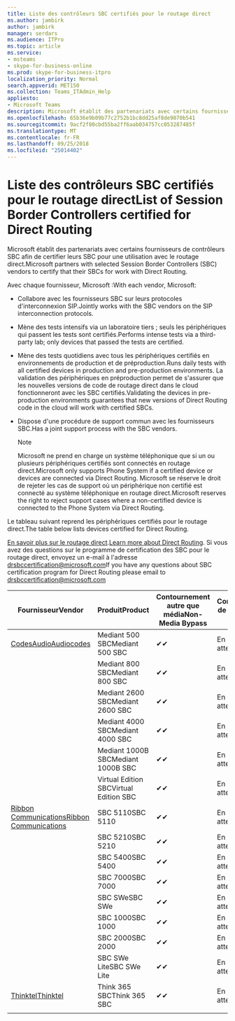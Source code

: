 ```yaml
---
title: Liste des contrôleurs SBC certifiés pour le routage direct
ms.author: jambirk
author: jambirk
manager: serdars
ms.audience: ITPro
ms.topic: article
ms.service:
- msteams
- skype-for-business-online
ms.prod: skype-for-business-itpro
localization_priority: Normal
search.appverid: MET150
ms.collection: Teams_ITAdmin_Help
appliesto:
- Microsoft Teams
description: Microsoft établit des partenariats avec certains fournisseurs SBC afin de certifier leur SBC pour une utilisation avec le routage direct.
ms.openlocfilehash: 65b36e9b09b77c2752b1bc8dd25af8de9070b541
ms.sourcegitcommit: 9acf2f80cbd55ba2ff6aab034757cc053287485f
ms.translationtype: MT
ms.contentlocale: fr-FR
ms.lasthandoff: 09/25/2018
ms.locfileid: "25014402"
---
```

# <a name="list-of-session-border-controllers-certified-for-direct-routing"></a><span data-ttu-id="d2bb1-103">Liste des contrôleurs SBC certifiés pour le routage direct</span><span class="sxs-lookup"><span data-stu-id="d2bb1-103">List of Session Border Controllers certified for Direct Routing</span></span>

<span data-ttu-id="d2bb1-104">Microsoft établit des partenariats avec certains fournisseurs de contrôleurs SBC afin de certifier leurs SBC pour une utilisation avec le routage direct.</span><span class="sxs-lookup"><span data-stu-id="d2bb1-104">Microsoft partners with selected Session Border Controllers (SBC) vendors to certify that their SBCs for work with Direct Routing.</span></span> 

<span data-ttu-id="d2bb1-105">Avec chaque fournisseur, Microsoft :</span><span class="sxs-lookup"><span data-stu-id="d2bb1-105">With each vendor, Microsoft:</span></span> 

- <span data-ttu-id="d2bb1-106">Collabore avec les fournisseurs SBC sur leurs protocoles d'interconnexion SIP.</span><span class="sxs-lookup"><span data-stu-id="d2bb1-106">Jointly works with the SBC vendors on the SIP interconnection protocols.</span></span>
- <span data-ttu-id="d2bb1-107">Mène des tests intensifs via un laboratoire tiers ; seuls les périphériques qui passent les tests sont certifiés.</span><span class="sxs-lookup"><span data-stu-id="d2bb1-107">Performs intense tests via a third-party lab; only devices that passed the tests are certified.</span></span> 
- <span data-ttu-id="d2bb1-108">Mène des tests quotidiens avec tous les périphériques certifiés en environnements de production et de préproduction.</span><span class="sxs-lookup"><span data-stu-id="d2bb1-108">Runs daily tests with all certified devices in production and pre-production environments.</span></span> <span data-ttu-id="d2bb1-109">La validation des périphériques en préproduction permet de s'assurer que les nouvelles versions de code de routage direct dans le cloud fonctionneront avec les SBC certifiés.</span><span class="sxs-lookup"><span data-stu-id="d2bb1-109">Validating the devices in pre-production environments guarantees that new versions of Direct Routing code in the cloud will work with certified SBCs.</span></span> 
- <span data-ttu-id="d2bb1-110">Dispose d'une procédure de support commun avec les fournisseurs SBC.</span><span class="sxs-lookup"><span data-stu-id="d2bb1-110">Has a joint support process with the SBC vendors.</span></span>
 

  > [!NOTE]
  > <span data-ttu-id="d2bb1-111">Microsoft ne prend en charge un système téléphonique que si un ou plusieurs périphériques certifiés sont connectés en routage direct.</span><span class="sxs-lookup"><span data-stu-id="d2bb1-111">Microsoft only supports Phone System if a certified device or devices are connected via Direct Routing.</span></span> <span data-ttu-id="d2bb1-112">Microsoft se réserve le droit de rejeter les cas de support où un périphérique non certifié est connecté au système téléphonique en routage direct.</span><span class="sxs-lookup"><span data-stu-id="d2bb1-112">Microsoft reserves the right to reject support cases where a non-certified device is connected to the Phone System via Direct Routing.</span></span> 

<span data-ttu-id="d2bb1-113">Le tableau suivant reprend les périphériques certifiés pour le routage direct.</span><span class="sxs-lookup"><span data-stu-id="d2bb1-113">The table below lists devices certified for Direct Routing.</span></span> 

<span data-ttu-id="d2bb1-114">[En savoir plus sur le routage direct](https://aka.ms/dr).</span><span class="sxs-lookup"><span data-stu-id="d2bb1-114">[Learn more about Direct Routing](https://aka.ms/dr).</span></span> <span data-ttu-id="d2bb1-115">Si vous avez des questions sur le programme de certification des SBC pour le routage direct, envoyez un e-mail à l'adresse drsbccertification@microsoft.com</span><span class="sxs-lookup"><span data-stu-id="d2bb1-115">If you have any questions about SBC certification program for Direct Routing please email to drsbccertification@microsoft.com</span></span>


|<span data-ttu-id="d2bb1-116">Fournisseur</span><span class="sxs-lookup"><span data-stu-id="d2bb1-116">Vendor</span></span>  |<span data-ttu-id="d2bb1-117">Produit</span><span class="sxs-lookup"><span data-stu-id="d2bb1-117">Product</span></span>  |<span data-ttu-id="d2bb1-118">Contournement autre que média</span><span class="sxs-lookup"><span data-stu-id="d2bb1-118">Non-Media Bypass</span></span>  |<span data-ttu-id="d2bb1-119">Contournement de média</span><span class="sxs-lookup"><span data-stu-id="d2bb1-119">Media Bypass</span></span>  |<span data-ttu-id="d2bb1-120">Version du logiciel</span><span class="sxs-lookup"><span data-stu-id="d2bb1-120">Software Version</span></span>|
|---------|---------|---------|---------|---------|
|[<span data-ttu-id="d2bb1-121">CodesAudio</span><span class="sxs-lookup"><span data-stu-id="d2bb1-121">Audiocodes</span></span>](https://www.audiocodes.com/solutions-products/products/products-for-microsoft-365/sbcs-media-gateways)    |   <span data-ttu-id="d2bb1-122">Mediant 500 SBC</span><span class="sxs-lookup"><span data-stu-id="d2bb1-122">Mediant 500 SBC</span></span>       |    <span data-ttu-id="d2bb1-123">&#10004;</span><span class="sxs-lookup"><span data-stu-id="d2bb1-123">&#10004;</span></span>     |    <span data-ttu-id="d2bb1-124">En attente</span><span class="sxs-lookup"><span data-stu-id="d2bb1-124">Pending</span></span>      |     <span data-ttu-id="d2bb1-125">7.20A.200.055</span><span class="sxs-lookup"><span data-stu-id="d2bb1-125">7.20A.200.055</span></span>     |
|  |   <span data-ttu-id="d2bb1-126">Mediant 800 SBC</span><span class="sxs-lookup"><span data-stu-id="d2bb1-126">Mediant 800 SBC</span></span>       |    <span data-ttu-id="d2bb1-127">&#10004;</span><span class="sxs-lookup"><span data-stu-id="d2bb1-127">&#10004;</span></span>      |     <span data-ttu-id="d2bb1-128">En attente</span><span class="sxs-lookup"><span data-stu-id="d2bb1-128">Pending</span></span>    |      <span data-ttu-id="d2bb1-129">7.20A.200.055</span><span class="sxs-lookup"><span data-stu-id="d2bb1-129">7.20A.200.055</span></span>    |
|     |      <span data-ttu-id="d2bb1-130">Mediant 2600 SBC</span><span class="sxs-lookup"><span data-stu-id="d2bb1-130">Mediant 2600 SBC</span></span>    |     <span data-ttu-id="d2bb1-131">&#10004;</span><span class="sxs-lookup"><span data-stu-id="d2bb1-131">&#10004;</span></span>     |    <span data-ttu-id="d2bb1-132">En attente</span><span class="sxs-lookup"><span data-stu-id="d2bb1-132">Pending</span></span>     |    <span data-ttu-id="d2bb1-133">7.20A.200.055</span><span class="sxs-lookup"><span data-stu-id="d2bb1-133">7.20A.200.055</span></span>      |
|     |   <span data-ttu-id="d2bb1-134">Mediant 4000 SBC</span><span class="sxs-lookup"><span data-stu-id="d2bb1-134">Mediant 4000 SBC</span></span>       |     <span data-ttu-id="d2bb1-135">&#10004;</span><span class="sxs-lookup"><span data-stu-id="d2bb1-135">&#10004;</span></span>     |    <span data-ttu-id="d2bb1-136">En attente</span><span class="sxs-lookup"><span data-stu-id="d2bb1-136">Pending</span></span>     |    <span data-ttu-id="d2bb1-137">7.20A.200.055</span><span class="sxs-lookup"><span data-stu-id="d2bb1-137">7.20A.200.055</span></span>      |
|     |    <span data-ttu-id="d2bb1-138">Mediant 1000B SBC</span><span class="sxs-lookup"><span data-stu-id="d2bb1-138">Mediant 1000B  SBC</span></span>   |    <span data-ttu-id="d2bb1-139">&#10004;</span><span class="sxs-lookup"><span data-stu-id="d2bb1-139">&#10004;</span></span>      |  <span data-ttu-id="d2bb1-140">En attente</span><span class="sxs-lookup"><span data-stu-id="d2bb1-140">Pending</span></span>       |    <span data-ttu-id="d2bb1-141">7.20A.200.055</span><span class="sxs-lookup"><span data-stu-id="d2bb1-141">7.20A.200.055</span></span>   |
|     |   <span data-ttu-id="d2bb1-142">Virtual Edition SBC</span><span class="sxs-lookup"><span data-stu-id="d2bb1-142">Virtual Edition SBC</span></span>    |   <span data-ttu-id="d2bb1-143">&#10004;</span><span class="sxs-lookup"><span data-stu-id="d2bb1-143">&#10004;</span></span>   |<span data-ttu-id="d2bb1-144">En attente</span><span class="sxs-lookup"><span data-stu-id="d2bb1-144">Pending</span></span>         |     <span data-ttu-id="d2bb1-145">7.20A.200.055</span><span class="sxs-lookup"><span data-stu-id="d2bb1-145">7.20A.200.055</span></span>     |
|[<span data-ttu-id="d2bb1-146">Ribbon Communications</span><span class="sxs-lookup"><span data-stu-id="d2bb1-146">Ribbon Communications</span></span>](https://ribboncommunications.com/solutions/enterprise-solutions/microsoft-skype-business)     | <span data-ttu-id="d2bb1-147">SBC 5110</span><span class="sxs-lookup"><span data-stu-id="d2bb1-147">SBC 5110</span></span>    |    <span data-ttu-id="d2bb1-148">&#10004;</span><span class="sxs-lookup"><span data-stu-id="d2bb1-148">&#10004;</span></span>      |   <span data-ttu-id="d2bb1-149">En attente</span><span class="sxs-lookup"><span data-stu-id="d2bb1-149">Pending</span></span>      |     <span data-ttu-id="d2bb1-150">V6.2</span><span class="sxs-lookup"><span data-stu-id="d2bb1-150">V6.2</span></span>     |
|     |<span data-ttu-id="d2bb1-151">SBC 5210</span><span class="sxs-lookup"><span data-stu-id="d2bb1-151">SBC 5210</span></span>     |     <span data-ttu-id="d2bb1-152">&#10004;</span><span class="sxs-lookup"><span data-stu-id="d2bb1-152">&#10004;</span></span>     |    <span data-ttu-id="d2bb1-153">En attente</span><span class="sxs-lookup"><span data-stu-id="d2bb1-153">Pending</span></span>     |    <span data-ttu-id="d2bb1-154">V6.2</span><span class="sxs-lookup"><span data-stu-id="d2bb1-154">V6.2</span></span>      |
|     | <span data-ttu-id="d2bb1-155">SBC 5400</span><span class="sxs-lookup"><span data-stu-id="d2bb1-155">SBC 5400</span></span>     |    <span data-ttu-id="d2bb1-156">&#10004;</span><span class="sxs-lookup"><span data-stu-id="d2bb1-156">&#10004;</span></span>  |    <span data-ttu-id="d2bb1-157">En attente</span><span class="sxs-lookup"><span data-stu-id="d2bb1-157">Pending</span></span>     |   <span data-ttu-id="d2bb1-158">V6.2</span><span class="sxs-lookup"><span data-stu-id="d2bb1-158">V6.2</span></span>    |
|     |<span data-ttu-id="d2bb1-159">SBC 7000</span><span class="sxs-lookup"><span data-stu-id="d2bb1-159">SBC 7000</span></span>     |     <span data-ttu-id="d2bb1-160">&#10004;</span><span class="sxs-lookup"><span data-stu-id="d2bb1-160">&#10004;</span></span>  |    <span data-ttu-id="d2bb1-161">En attente</span><span class="sxs-lookup"><span data-stu-id="d2bb1-161">Pending</span></span>     |    <span data-ttu-id="d2bb1-162">V6.2</span><span class="sxs-lookup"><span data-stu-id="d2bb1-162">V6.2</span></span>      |
|     | <span data-ttu-id="d2bb1-163">SBC SWe</span><span class="sxs-lookup"><span data-stu-id="d2bb1-163">SBC SWe</span></span>  |   <span data-ttu-id="d2bb1-164">&#10004;</span><span class="sxs-lookup"><span data-stu-id="d2bb1-164">&#10004;</span></span>    |    <span data-ttu-id="d2bb1-165">En attente</span><span class="sxs-lookup"><span data-stu-id="d2bb1-165">Pending</span></span>     |    <span data-ttu-id="d2bb1-166">V6.2</span><span class="sxs-lookup"><span data-stu-id="d2bb1-166">V6.2</span></span>      |
|     |<span data-ttu-id="d2bb1-167">SBC 1000</span><span class="sxs-lookup"><span data-stu-id="d2bb1-167">SBC 1000</span></span>   |     <span data-ttu-id="d2bb1-168">&#10004;</span><span class="sxs-lookup"><span data-stu-id="d2bb1-168">&#10004;</span></span>   |     <span data-ttu-id="d2bb1-169">En attente</span><span class="sxs-lookup"><span data-stu-id="d2bb1-169">Pending</span></span>    |    <span data-ttu-id="d2bb1-170">V7.0.2</span><span class="sxs-lookup"><span data-stu-id="d2bb1-170">V7.0.2</span></span>   |<span data-ttu-id="d2bb1-171">&#10004;</span><span class="sxs-lookup"><span data-stu-id="d2bb1-171">&#10004;</span></span> 
|     | <span data-ttu-id="d2bb1-172">SBC 2000</span><span class="sxs-lookup"><span data-stu-id="d2bb1-172">SBC 2000</span></span>    |     <span data-ttu-id="d2bb1-173">&#10004;</span><span class="sxs-lookup"><span data-stu-id="d2bb1-173">&#10004;</span></span>   |    <span data-ttu-id="d2bb1-174">En attente</span><span class="sxs-lookup"><span data-stu-id="d2bb1-174">Pending</span></span>     |    <span data-ttu-id="d2bb1-175">V7.0.2</span><span class="sxs-lookup"><span data-stu-id="d2bb1-175">V7.0.2</span></span>      |
|     | <span data-ttu-id="d2bb1-176">SBC SWe Lite</span><span class="sxs-lookup"><span data-stu-id="d2bb1-176">SBC SWe Lite</span></span>     |<span data-ttu-id="d2bb1-177">&#10004;</span><span class="sxs-lookup"><span data-stu-id="d2bb1-177">&#10004;</span></span> | <span data-ttu-id="d2bb1-178">En attente</span><span class="sxs-lookup"><span data-stu-id="d2bb1-178">Pending</span></span> | <span data-ttu-id="d2bb1-179">V7.0.4</span><span class="sxs-lookup"><span data-stu-id="d2bb1-179">V7.0.4</span></span>
|[<span data-ttu-id="d2bb1-180">Thinktel</span><span class="sxs-lookup"><span data-stu-id="d2bb1-180">Thinktel</span></span>](https://www.thinktel.ca/services/think-365/think-365-overview/)     |    <span data-ttu-id="d2bb1-181">Think 365 SBC</span><span class="sxs-lookup"><span data-stu-id="d2bb1-181">Think 365 SBC</span></span>      |  <span data-ttu-id="d2bb1-182">&#10004;</span><span class="sxs-lookup"><span data-stu-id="d2bb1-182">&#10004;</span></span>       |    <span data-ttu-id="d2bb1-183">En attente</span><span class="sxs-lookup"><span data-stu-id="d2bb1-183">Pending</span></span>     |   <span data-ttu-id="d2bb1-184">V1.4</span><span class="sxs-lookup"><span data-stu-id="d2bb1-184">V1.4</span></span>       |
|     |         |         |         |         |
